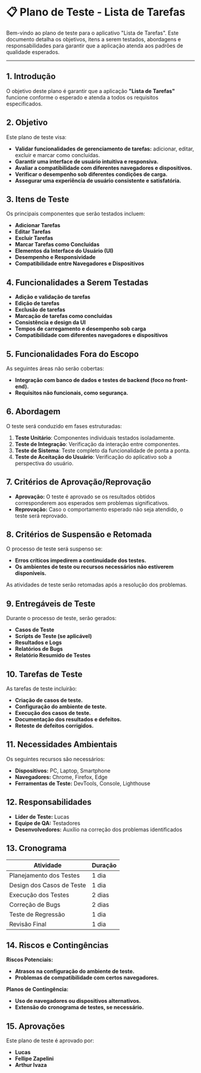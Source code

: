 # 📋 Plano de Teste - Lista de Tarefas

Bem-vindo ao plano de teste para o aplicativo "Lista de Tarefas". Este documento detalha os objetivos, itens a serem testados, abordagens e responsabilidades para garantir que a aplicação atenda aos padrões de qualidade esperados.

---

## 1. Introdução
O objetivo deste plano é garantir que a aplicação **"Lista de Tarefas"** funcione conforme o esperado e atenda a todos os requisitos especificados.

## 2. Objetivo
Este plano de teste visa:

-  **Validar funcionalidades de gerenciamento de tarefas:** adicionar, editar, excluir e marcar como concluídas.
-  **Garantir uma interface de usuário intuitiva e responsiva.**
-  **Avaliar a compatibilidade com diferentes navegadores e dispositivos.**
-  **Verificar o desempenho sob diferentes condições de carga.**
-  **Assegurar uma experiência de usuário consistente e satisfatória.**

## 3. Itens de Teste
Os principais componentes que serão testados incluem:

-  **Adicionar Tarefas**
-  **Editar Tarefas**
-  **Excluir Tarefas**
-  **Marcar Tarefas como Concluídas**
-  **Elementos da Interface do Usuário (UI)**
-  **Desempenho e Responsividade**
-  **Compatibilidade entre Navegadores e Dispositivos**

## 4. Funcionalidades a Serem Testadas

-  **Adição e validação de tarefas**
-  **Edição de tarefas**
-  **Exclusão de tarefas**
-  **Marcação de tarefas como concluídas**
-  **Consistência e design da UI**
-  **Tempos de carregamento e desempenho sob carga**
-  **Compatibilidade com diferentes navegadores e dispositivos**

## 5. Funcionalidades Fora do Escopo
As seguintes áreas não serão cobertas:

-  **Integração com banco de dados e testes de backend (foco no front-end).**
-  **Requisitos não funcionais, como segurança.**

## 6. Abordagem
O teste será conduzido em fases estruturadas:

1. **Teste Unitário**: Componentes individuais testados isoladamente.
2. **Teste de Integração**: Verificação da interação entre componentes.
3. **Teste de Sistema**: Teste completo da funcionalidade de ponta a ponta.
4. **Teste de Aceitação do Usuário**: Verificação do aplicativo sob a perspectiva do usuário.

## 7. Critérios de Aprovação/Reprovação
- **Aprovação:** O teste é aprovado se os resultados obtidos corresponderem aos esperados sem problemas significativos.
- **Reprovação:** Caso o comportamento esperado não seja atendido, o teste será reprovado.

## 8. Critérios de Suspensão e Retomada
O processo de teste será suspenso se:

-  **Erros críticos impedirem a continuidade dos testes.**
-  **Os ambientes de teste ou recursos necessários não estiverem disponíveis.**

As atividades de teste serão retomadas após a resolução dos problemas.

## 9. Entregáveis de Teste
Durante o processo de teste, serão gerados:

-  **Casos de Teste**
-  **Scripts de Teste (se aplicável)**
-  **Resultados e Logs**
-  **Relatórios de Bugs**
-  **Relatório Resumido de Testes**

## 10. Tarefas de Teste
As tarefas de teste incluirão:

-  **Criação de casos de teste.**
-  **Configuração do ambiente de teste.**
-  **Execução dos casos de teste.**
-  **Documentação dos resultados e defeitos.**
-  **Reteste de defeitos corrigidos.**

## 11. Necessidades Ambientais
Os seguintes recursos são necessários:

-  **Dispositivos:** PC, Laptop, Smartphone
-  **Navegadores:** Chrome, Firefox, Edge
-  **Ferramentas de Teste:** DevTools, Console, Lighthouse

## 12. Responsabilidades
- **Líder de Teste:** Lucas
- **Equipe de QA:** Testadores
- **Desenvolvedores:** Auxílio na correção dos problemas identificados

## 13. Cronograma

| Atividade                   | Duração  |
|-----------------------------|----------|
| Planejamento dos Testes      | 1 dia    |
| Design dos Casos de Teste    | 1 dia    |
| Execução dos Testes          | 2 dias   |
| Correção de Bugs             | 2 dias   |
| Teste de Regressão           | 1 dia    |
| Revisão Final                | 1 dia    |

## 14. Riscos e Contingências
**Riscos Potenciais:**

-  **Atrasos na configuração do ambiente de teste.**
-  **Problemas de compatibilidade com certos navegadores.**

**Planos de Contingência:**

-  **Uso de navegadores ou dispositivos alternativos.**
-  **Extensão do cronograma de testes, se necessário.**

## 15. Aprovações
Este plano de teste é aprovado por:

- **Lucas** 
- **Fellipe Zapelini**
- **Arthur Ivaza**

